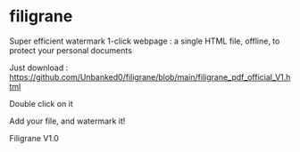 # filigrane
Super efficient watermark 1-click webpage : a single HTML file, offline, to protect your personal documents

Just download : https://github.com/Unbanked0/filigrane/blob/main/filigrane_pdf_official_V1.html

Double click on it

Add your file, and watermark it!

Filigrane V1.0
